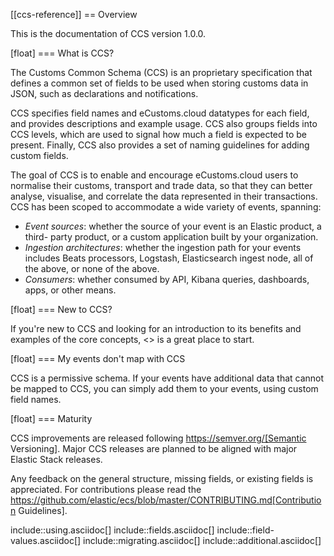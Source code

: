 [[ccs-reference]]
== Overview

This is the documentation of CCS version 1.0.0.

[float]
=== What is CCS?

The Customs Common Schema (CCS) is an proprietary specification that defines a common set of fields to be used when storing customs data in JSON, such as declarations and notifications.

CCS specifies field names and eCustoms.cloud datatypes for each field, and provides descriptions and example usage. CCS also groups fields into CCS levels, which are used to signal how much a field is expected to be present. Finally, CCS also provides a set of naming guidelines for adding custom fields.

The goal of CCS is to enable and encourage eCustoms.cloud users to normalise their customs, transport and trade data, so that they can better analyse, visualise, and correlate the data represented in their transactions. CCS has been scoped to accommodate a wide variety of events, spanning:


- *Event sources*: whether the source of your event is an Elastic product,
  a third- party product, or a custom application built by your organization.
- *Ingestion architectures*: whether the ingestion path for your events includes Beats processors,
  Logstash, Elasticsearch ingest node, all of the above, or none of the above.
- *Consumers*: whether consumed by API, Kibana queries, dashboards, apps, or other means.

[float]
=== New to CCS?

If you're new to CCS and looking for an introduction to its benefits and examples of the
core concepts, <<ccs-getting-started>> is a great place to start.

[float]
=== My events don't map with CCS

CCS is a permissive schema. If your events have additional data that cannot be
mapped to CCS, you can simply add them to your events, using custom field names.


[float]
=== Maturity

CCS improvements are released following https://semver.org/[Semantic Versioning].
Major CCS releases are planned to be aligned with major Elastic Stack releases.

Any feedback on the general structure, missing fields, or existing fields is appreciated.
For contributions please read the
https://github.com/elastic/ecs/blob/master/CONTRIBUTING.md[Contribution
Guidelines].



include::using.asciidoc[]
include::fields.asciidoc[]
include::field-values.asciidoc[]
include::migrating.asciidoc[]
include::additional.asciidoc[]
